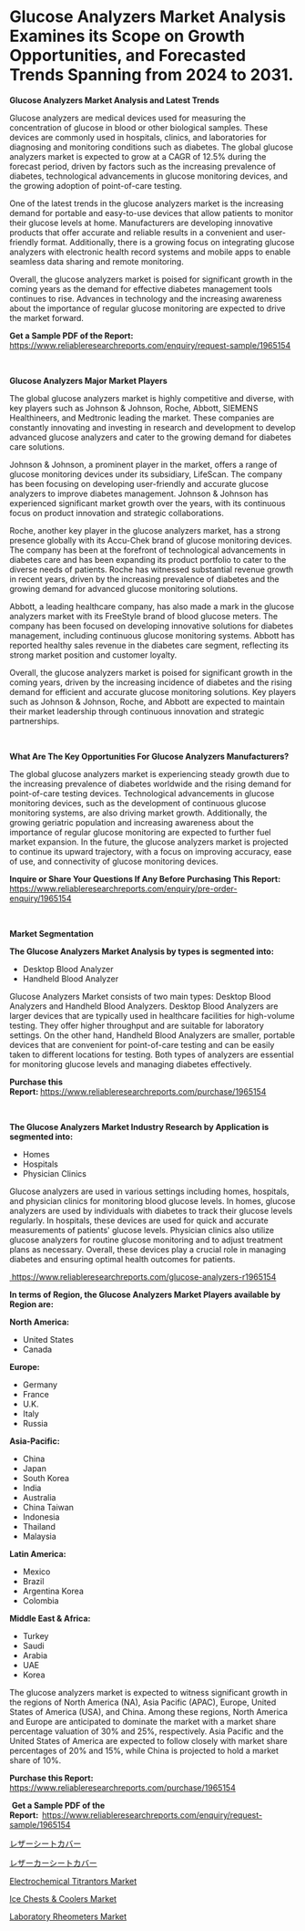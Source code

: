 <p><h1>Glucose Analyzers Market Analysis Examines its Scope on Growth Opportunities, and Forecasted Trends Spanning from 2024 to 2031.</h1></p><p><strong>Glucose Analyzers Market Analysis and Latest Trends</strong></p>
<p><p>Glucose analyzers are medical devices used for measuring the concentration of glucose in blood or other biological samples. These devices are commonly used in hospitals, clinics, and laboratories for diagnosing and monitoring conditions such as diabetes. The global glucose analyzers market is expected to grow at a CAGR of 12.5% during the forecast period, driven by factors such as the increasing prevalence of diabetes, technological advancements in glucose monitoring devices, and the growing adoption of point-of-care testing.</p><p>One of the latest trends in the glucose analyzers market is the increasing demand for portable and easy-to-use devices that allow patients to monitor their glucose levels at home. Manufacturers are developing innovative products that offer accurate and reliable results in a convenient and user-friendly format. Additionally, there is a growing focus on integrating glucose analyzers with electronic health record systems and mobile apps to enable seamless data sharing and remote monitoring.</p><p>Overall, the glucose analyzers market is poised for significant growth in the coming years as the demand for effective diabetes management tools continues to rise. Advances in technology and the increasing awareness about the importance of regular glucose monitoring are expected to drive the market forward.</p></p>
<p><strong>Get a Sample PDF of the Report:&nbsp;</strong> <a href="https://www.reliableresearchreports.com/enquiry/request-sample/1965154">https://www.reliableresearchreports.com/enquiry/request-sample/1965154</a></p>
<p>&nbsp;</p>
<p><strong>Glucose Analyzers Major Market Players</strong></p>
<p><p>The global glucose analyzers market is highly competitive and diverse, with key players such as Johnson & Johnson, Roche, Abbott, SIEMENS Healthineers, and Medtronic leading the market. These companies are constantly innovating and investing in research and development to develop advanced glucose analyzers and cater to the growing demand for diabetes care solutions.</p><p>Johnson & Johnson, a prominent player in the market, offers a range of glucose monitoring devices under its subsidiary, LifeScan. The company has been focusing on developing user-friendly and accurate glucose analyzers to improve diabetes management. Johnson & Johnson has experienced significant market growth over the years, with its continuous focus on product innovation and strategic collaborations.</p><p>Roche, another key player in the glucose analyzers market, has a strong presence globally with its Accu-Chek brand of glucose monitoring devices. The company has been at the forefront of technological advancements in diabetes care and has been expanding its product portfolio to cater to the diverse needs of patients. Roche has witnessed substantial revenue growth in recent years, driven by the increasing prevalence of diabetes and the growing demand for advanced glucose monitoring solutions.</p><p>Abbott, a leading healthcare company, has also made a mark in the glucose analyzers market with its FreeStyle brand of blood glucose meters. The company has been focused on developing innovative solutions for diabetes management, including continuous glucose monitoring systems. Abbott has reported healthy sales revenue in the diabetes care segment, reflecting its strong market position and customer loyalty.</p><p>Overall, the glucose analyzers market is poised for significant growth in the coming years, driven by the increasing incidence of diabetes and the rising demand for efficient and accurate glucose monitoring solutions. Key players such as Johnson & Johnson, Roche, and Abbott are expected to maintain their market leadership through continuous innovation and strategic partnerships.</p></p>
<p>&nbsp;</p>
<p><strong>What Are The Key Opportunities For Glucose Analyzers Manufacturers?</strong></p>
<p><p>The global glucose analyzers market is experiencing steady growth due to the increasing prevalence of diabetes worldwide and the rising demand for point-of-care testing devices. Technological advancements in glucose monitoring devices, such as the development of continuous glucose monitoring systems, are also driving market growth. Additionally, the growing geriatric population and increasing awareness about the importance of regular glucose monitoring are expected to further fuel market expansion. In the future, the glucose analyzers market is projected to continue its upward trajectory, with a focus on improving accuracy, ease of use, and connectivity of glucose monitoring devices.</p></p>
<p><strong>Inquire or Share Your Questions If Any Before Purchasing This Report:</strong> <a href="https://www.reliableresearchreports.com/enquiry/pre-order-enquiry/1965154">https://www.reliableresearchreports.com/enquiry/pre-order-enquiry/1965154</a></p>
<p>&nbsp;</p>
<p><strong>Market Segmentation</strong></p>
<p><strong>The Glucose Analyzers Market Analysis by types is segmented into:</strong></p>
<p><ul><li>Desktop Blood Analyzer</li><li>Handheld Blood Analyzer</li></ul></p>
<p><p>Glucose Analyzers Market consists of two main types: Desktop Blood Analyzers and Handheld Blood Analyzers. Desktop Blood Analyzers are larger devices that are typically used in healthcare facilities for high-volume testing. They offer higher throughput and are suitable for laboratory settings. On the other hand, Handheld Blood Analyzers are smaller, portable devices that are convenient for point-of-care testing and can be easily taken to different locations for testing. Both types of analyzers are essential for monitoring glucose levels and managing diabetes effectively.</p></p>
<p><strong>Purchase this Report:&nbsp;</strong><a href="https://www.reliableresearchreports.com/purchase/1965154">https://www.reliableresearchreports.com/purchase/1965154</a></p>
<p>&nbsp;</p>
<p><strong>The Glucose Analyzers Market Industry Research by Application is segmented into:</strong></p>
<p><ul><li>Homes</li><li>Hospitals</li><li>Physician Clinics</li></ul></p>
<p><p>Glucose analyzers are used in various settings including homes, hospitals, and physician clinics for monitoring blood glucose levels. In homes, glucose analyzers are used by individuals with diabetes to track their glucose levels regularly. In hospitals, these devices are used for quick and accurate measurements of patients' glucose levels. Physician clinics also utilize glucose analyzers for routine glucose monitoring and to adjust treatment plans as necessary. Overall, these devices play a crucial role in managing diabetes and ensuring optimal health outcomes for patients.</p></p>
<p><a href="https://www.reliableresearchreports.com/glucose-analyzers-r1965154">&nbsp;https://www.reliableresearchreports.com/glucose-analyzers-r1965154</a></p>
<p><strong>In terms of Region, the Glucose Analyzers Market Players available by Region are:</strong></p>
<p>
    <p> <strong> North America: </strong>
        <ul>
            <li>United States</li>
            <li>Canada</li>
        </ul>
        </p> 
    <p> <strong> Europe: </strong>
        <ul>
            <li>Germany</li>
            <li>France</li>
            <li>U.K.</li>
            <li>Italy</li>
            <li>Russia</li>
        </ul>
        </p> 
    <p> <strong> Asia-Pacific: </strong>
        <ul>
            <li>China</li>
            <li>Japan</li>
            <li>South Korea</li>
            <li>India</li>
            <li>Australia</li>
            <li>China Taiwan</li>
            <li>Indonesia</li>
            <li>Thailand</li>
            <li>Malaysia</li>
        </ul>
        </p> 
    <p> <strong> Latin America: </strong>
        <ul>
            <li>Mexico</li>
            <li>Brazil</li>
            <li>Argentina Korea</li>
            <li>Colombia</li>
        </ul>
        </p> 
    <p> <strong> Middle East & Africa: </strong>
        <ul>
            <li>Turkey</li>
            <li>Saudi</li>
            <li>Arabia</li>
            <li>UAE</li>
            <li>Korea</li>
        </ul>
    </p>
    </p>
<p><p>The glucose analyzers market is expected to witness significant growth in the regions of North America (NA), Asia Pacific (APAC), Europe, United States of America (USA), and China. Among these regions, North America and Europe are anticipated to dominate the market with a market share percentage valuation of 30% and 25%, respectively. Asia Pacific and the United States of America are expected to follow closely with market share percentages of 20% and 15%, while China is projected to hold a market share of 10%.</p></p>
<p><strong>Purchase this Report: </strong><a href="https://www.reliableresearchreports.com/purchase/1965154">https://www.reliableresearchreports.com/purchase/1965154</a></p>
<p>&nbsp;<strong>Get a Sample PDF of the Report:&nbsp;&nbsp;</strong><a href="https://www.reliableresearchreports.com/enquiry/request-sample/1965154">https://www.reliableresearchreports.com/enquiry/request-sample/1965154</a></p>
<p><strong></strong></p>
<p><p><a href="https://github.com/RudyBoyer2017/Market-Research-Report-List-2/blob/main/8642734168473.md">レザーシートカバー</a></p><p><a href="https://github.com/BrionnaBoyle/Market-Research-Report-List-1/blob/main/6145527168474.md">レザーカーシートカバー</a></p><p><a href="https://github.com/okotobwrhuteie/Market-Research-Report-List-3/blob/main/electrochemical-titrantors-market.md">Electrochemical Titrantors Market</a></p><p><a href="https://issuu.com/reportprime-2/docs/ice-chests-coolers-market-size-2030.pptx">Ice Chests & Coolers Market</a></p><p><a href="https://github.com/LeilaniWyman2021/Market-Research-Report-List-1/blob/main/laboratory-rheometers-market.md">Laboratory Rheometers Market</a></p></p>
